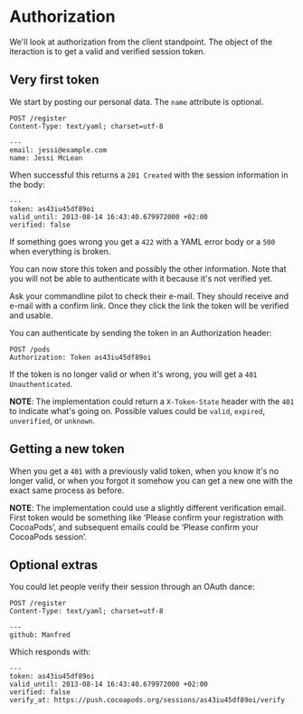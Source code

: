 # Authorization

We'll look at authorization from the client standpoint. The object of the iteraction is to get a valid and verified session token.

## Very first token

We start by posting our personal data. The `name` attribute is optional.

    POST /register
    Content-Type: text/yaml; charset=utf-8

    ---
    email: jessi@example.com
    name: Jessi McLean

When successful this returns a `201 Created` with the session information in the body:

    ---
    token: as43iu45df89oi
    valid_until: 2013-08-14 16:43:40.679972000 +02:00
    verified: false

If something goes wrong you get a `422` with a YAML error body or a `500` when everything is broken.

You can now store this token and possibly the other information. Note that you will not be able to authenticate with it because it's not verified yet.

Ask your commandline pilot to check their e-mail. They should receive and e-mail with a confirm link. Once they click the link the token will be verified and usable.

You can authenticate by sending the token in an Authorization header:

    POST /pods
    Authorization: Token as43iu45df89oi

If the token is no longer valid or when it's wrong, you will get a `401 Unauthenticated`.

**NOTE**: The implementation could return a `X-Token-State` header with the `401` to indicate what's going on. Possible values could be `valid`, `expired`, `unverified`, or `unknown`.

## Getting a new token

When you get a `401` with a previously valid token, when you know it's no longer valid, or when you forgot it somehow you can get a new one with the exact same process as before.

**NOTE**: The implementation could use a slightly different verification email. First token would be something like ‘Please confirm your registration with CocoaPods’, and subsequent emails could be ‘Please confirm your CocoaPods session’.

## Optional extras

You could let people verify their session through an OAuth dance:

    POST /register
    Content-Type: text/yaml; charset=utf-8

    ---
    github: Manfred

Which responds with:

    ---
    token: as43iu45df89oi
    valid_until: 2013-08-14 16:43:40.679972000 +02:00
    verified: false
    verify_at: https://push.cocoapods.org/sessions/as43iu45df89oi/verify
